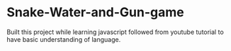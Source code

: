 # Snake-Water-and-Gun-game

Built this project while learning javascript followed from youtube tutorial to have basic understanding of language.

